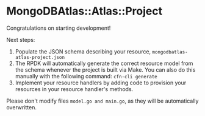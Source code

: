 # MongoDBAtlas::Atlas::Project

Congratulations on starting development!

Next steps:

1. Populate the JSON schema describing your resource, `mongodbatlas-atlas-project.json`
2. The RPDK will automatically generate the correct resource model from the
   schema whenever the project is built via Make.
   You can also do this manually with the following command: `cfn-cli generate`
3. Implement your resource handlers by adding code to provision your resources in your resource handler's methods.

Please don't modify files `model.go and main.go`, as they will be automatically overwritten.
